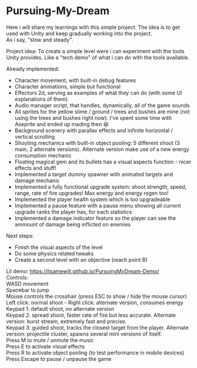 # Pursuing-My-Dream

Here i will share my learnings with this simple project. The idea is to get used with Unity and keep gradually working into the project.
<br>
As i say, "slow and steady".

Project idea:
To create a simple level were i can experiment with the tools Unity provides. Like a "tech demo" of what i can do with the tools available.

Already implemented:
- Character movement, with built-in debug features
- Character animations, simple but functional
- Effectors 2d, serving as examples of what they can do (with some UI explanations of them)
- Audio manager script, that handles, dynamically, all of the game sounds
- All sprites for the yellow slime / ground / trees and bushes are mine (not using the trees and bushes right now). I've spent some time with Aseprite and ended up mading then 😆
- Background scenery with parallax effects and infinite horizontal / vertical scrolling
- Shooting mechanics with built-in object pooling: 5 different shoot (3 main, 2 alternate versions). Alternate version make use of a new energy consumption mechanic
- Floating magical gem and its bullets has a visual aspects function - nicer effects and stuff!
- Implemented a target dummy spawner with animated targets and damage mechanic
- Implemented a fully functional upgrade system: shoot strength, speed, range, rate of fire upgrades! Max energy and energy regen too!
- Implemented the player health system which is too upgradeable
- Implemented a pause feature with a pause menu showing all current upgrade ranks the player has, for each statistics
- Implemented a damage indicator feature so the player can see the ammount of damage being inflicted on enemies

Next steps:
- Finish the visual aspects of the level
- Do some physics related tweaks
- Create a second level with an objective (reach point B)

Lil demo: https://itsamewill.github.io/PursuingMyDream-Demo/
<br>
Controls:
<br>
WASD movement
<br>
Spacebar to jump
<br>
Mouse controls the crosshair (press ESC to show / hide the mouse cursor)
<br>
Left click: normal shoot - Right click: alternate version, consumes energy
<br>
Keypad 1: default shoot, no alternate version
<br>
Keypad 2: spread shoot, faster rate of fire but less accurate. Alternate version: burst stream, extremely fast and precise.
<br>
Keypad 3: guided shoot, tracks the closest target from the player. Alternate version: projectile cluster, spawns several mini versions of itself.
<br>
Press M to mute / unmute the music
<br>
Press E to activate visual effects
<br>
Press R to activate object pooling (to test performance in mobile devices)
<br>
Press Escape to pause / unpause the game
